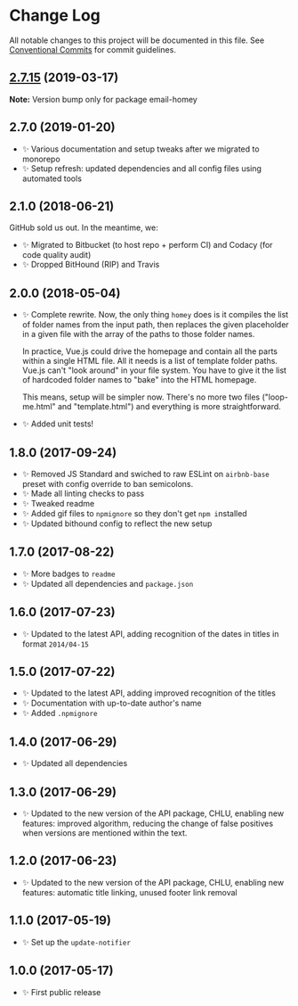 # Change Log

All notable changes to this project will be documented in this file.
See [Conventional Commits](https://conventionalcommits.org) for commit guidelines.

## [2.7.15](https://gitlab.com/codsen/codsen/compare/email-homey@2.7.13...email-homey@2.7.15) (2019-03-17)

**Note:** Version bump only for package email-homey





## 2.7.0 (2019-01-20)

- ✨ Various documentation and setup tweaks after we migrated to monorepo
- ✨ Setup refresh: updated dependencies and all config files using automated tools

## 2.1.0 (2018-06-21)

GitHub sold us out. In the meantime, we:

- ✨ Migrated to Bitbucket (to host repo + perform CI) and Codacy (for code quality audit)
- ✨ Dropped BitHound (RIP) and Travis

## 2.0.0 (2018-05-04)

- ✨ Complete rewrite. Now, the only thing `homey` does is it compiles the list of folder names from the input path, then replaces the given placeholder in a given file with the array of the paths to those folder names.

  In practice, Vue.js could drive the homepage and contain all the parts within a single HTML file. All it needs is a list of template folder paths. Vue.js can't "look around" in your file system. You have to give it the list of hardcoded folder names to "bake" into the HTML homepage.

  This means, setup will be simpler now. There's no more two files ("loop-me.html" and "template.html") and everything is more straightforward.

- ✨ Added unit tests!

## 1.8.0 (2017-09-24)

- ✨ Removed JS Standard and swiched to raw ESLint on `airbnb-base` preset with config override to ban semicolons.
- ✨ Made all linting checks to pass
- ✨ Tweaked readme
- ✨ Added gif files to `npmignore` so they don't get `npm i`nstalled
- ✨ Updated bithound config to reflect the new setup

## 1.7.0 (2017-08-22)

- ✨ More badges to `readme`
- ✨ Updated all dependencies and `package.json`

## 1.6.0 (2017-07-23)

- ✨ Updated to the latest API, adding recognition of the dates in titles in format `2014/04-15`

## 1.5.0 (2017-07-22)

- ✨ Updated to the latest API, adding improved recognition of the titles
- ✨ Documentation with up-to-date author's name
- ✨ Added `.npmignore`

## 1.4.0 (2017-06-29)

- ✨ Updated all dependencies

## 1.3.0 (2017-06-29)

- ✨ Updated to the new version of the API package, CHLU, enabling new features: improved algorithm, reducing the change of false positives when versions are mentioned within the text.

## 1.2.0 (2017-06-23)

- ✨ Updated to the new version of the API package, CHLU, enabling new features: automatic title linking, unused footer link removal

## 1.1.0 (2017-05-19)

- ✨ Set up the `update-notifier`

## 1.0.0 (2017-05-17)

- ✨ First public release
